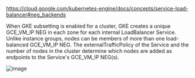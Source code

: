 https://cloud.google.com/kubernetes-engine/docs/concepts/service-load-balancer#neg_backends


When GKE subsetting is enabled for a cluster, GKE creates a unique GCE_VM_IP NEG in each zone for each internal LoadBalancer Service. 
Unlike instance groups, nodes can be members of more than one load-balanced GCE_VM_IP NEG. 
The externalTrafficPolicy of the Service and the number of nodes in the cluster determine which nodes are added as endpoints to the Service's GCE_VM_IP NEG(s).

![image](https://github.com/csskliveus/GcpLeaning/assets/53880733/234e50aa-681c-4ebb-b42e-0249c3b8a805)
